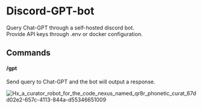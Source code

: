 # Discord-GPT-bot

Query Chat-GPT through a self-hosted discord bot. <br>
Provide API keys through .env or docker configuration. <br>


## Commands
#### /gpt
Send query to Chat-GPT and the bot will output a response.

![Hx_a_curator_robot_for_the_code_nexus_named_qr8r_phonetic_curat_67dd02e2-657c-4113-844a-d55346651009](https://github.com/Hayden-Johnston/Discord-GPT-bot/assets/103093070/3b1e1aec-d582-4757-9e72-edda21cba46e)
